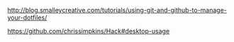 http://blog.smalleycreative.com/tutorials/using-git-and-github-to-manage-your-dotfiles/

https://github.com/chrissimpkins/Hack#desktop-usage